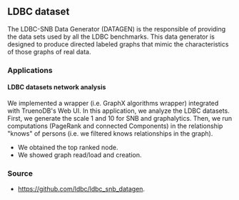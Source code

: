 ## LDBC dataset

The LDBC-SNB Data Generator (DATAGEN) is the responsible of providing the data sets used by all the LDBC benchmarks. This data generator is designed to produce directed labeled graphs that mimic the characteristics of those graphs of real data.

### Applications
    
#### LDBC datasets network analysis
    
We implemented a wrapper (i.e. GraphX algorithms wrapper) integrated with TruenoDB's Web UI. In this application, we analyze the LDBC datasets. First, we generate the scale 1 and 10 for SNB and graphalytics. Then, we run computations (PageRank and connected Components) in the relationship "knows" of persons (i.e. we filtered knows relationships in the graph).
    
* We obtained the top ranked node.
* We showed graph read/load and creation.

### Source

* https://github.com/ldbc/ldbc_snb_datagen.
